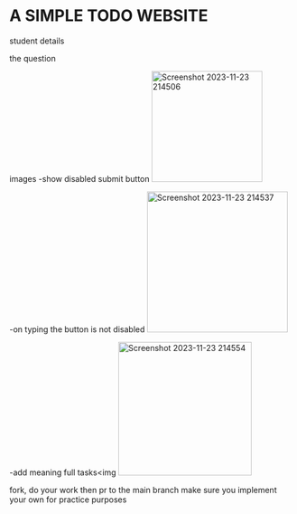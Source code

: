 # A SIMPLE TODO WEBSITE

student details

the question

images
-show disabled submit button
<img width="196" alt="Screenshot 2023-11-23 214506" src="https://github.com/caspa-moses/TODO/assets/118312143/02ff433e-8802-48ec-b432-c0a57ce73099">

-on typing the button is not disabled
<img width="249" alt="Screenshot 2023-11-23 214537" src="https://github.com/caspa-moses/TODO/assets/118312143/9895a554-3055-4636-8f07-914e066f0498">

-add meaning full tasks<img 
<img width="236" alt="Screenshot 2023-11-23 214554" src="https://github.com/caspa-moses/TODO/assets/118312143/95dca285-9eb9-4132-80a4-2f5755388323">



fork, do your work then pr to the main branch
make sure you implement your own for practice purposes
